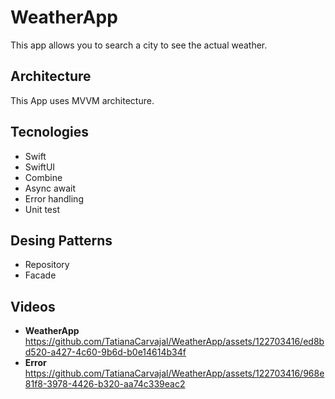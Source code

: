# WeatherApp
This app allows you to search a city to see the actual weather.

## Architecture
This App uses MVVM architecture. 

## Tecnologies
- Swift
- SwiftUI
- Combine
- Async await
- Error handling
- Unit test

## Desing Patterns
- Repository
- Facade
  
## Videos
- **WeatherApp** https://github.com/TatianaCarvajal/WeatherApp/assets/122703416/ed8bd520-a427-4c60-9b6d-b0e14614b34f
- **Error** https://github.com/TatianaCarvajal/WeatherApp/assets/122703416/968e81f8-3978-4426-b320-aa74c339eac2




